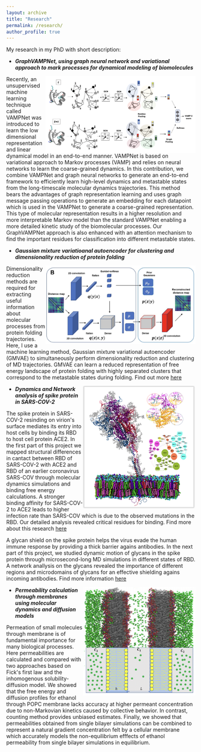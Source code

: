 ```yaml
---
layout: archive
title: "Research"
permalink: /research/
author_profile: true
---
```


My research in my PhD with short description:


- ***GraphVAMPNet, using graph neural network and variational approach to mark processes for dynamical modeling of biomolecules***
 
 <img align='right' width='400' src='../images/proj4.png'/> Recently, an unsupervised machine learning technique called VAMPNet was introduced to learn the low dimensional representation and linear dynamical model in an end-to-end manner. VAMPNet is based on variational approach to Markov processes (VAMP) and relies on neural networks to learn the coarse-grained dynamics. In this contribution, we combine VAMPNet and graph neural networks to generate an end-to-end framework to efficiently learn high-level dynamics and metastable states from the long-timescale molecular dynamics trajectories. This method bears the advantages of graph representation learning and uses graph message passing operations to generate an embedding for each datapoint which is used in the VAMPNet to generate a coarse-grained representation. This type of molecular representation results in a higher resolution and more interpretable Markov model than the standard VAMPNet enabling a more detailed kinetic study of the biomolecular processes. Our GraphVAMPNet approach is also enhanced with an attention mechanism to find the important residues for classification into different metastable states.

- ***Gaussian mixture variatioanal autoencoder for clustering and dimensionality reduction of protein folding***

<img align='right' width='400' src='../images/proj3.png'/> Dimensionality reduction methods are required for extracting useful information about molecular processes from protein folding trajectories. Here, I use a machine learning method, Gaussian mixture variational autoencoder (GMVAE) to simultaneously perform dimensionality reduction and clustering of MD trajectories. GMVAE can learn a reduced representation of free energy landscape of protein folding with highly separated clusters that correspond to the metastable states during folding. Find out more [here](https://aip.scitation.org/doi/pdf/10.1063/5.0069708)

 - <img align='right' width='300' src='../images/proj2.png'/>  ***Dynamics and Network analysis of spike protein in SARS-COV-2***

The spike protein in SARS-COV-2 resinding on virion's surface mediates its entry into host cells by binding its RBD to host cell protein ACE2. In the first part of this project we mapped structural differences in cantact between RBD of SARS-COV-2 with ACE2 and RBD of an earlier coronavirus SARS-COV through molecular dynamics simulations and binding free energy calculations. A stronger binding affinity for SARS-COV-2 to ACE2 leads to higher infection rate than SARS-COV which is due to the observed mutations in the RBD. Our detailed analysis revealed critical residues for binding. Find more about this research [here](https://scholar.google.com/citations?view_op=view_citation&hl=en&user=IUKI5m0AAAAJ&citation_for_view=IUKI5m0AAAAJ:2osOgNQ5qMEC)

A glycan shield on the spike protein helps the virus evade the human immune response by providing a thick barrier agains antibodies. In the next part of this project, we studied dynamic motion of glycans in the spike protein through microsecond-long MD simulations in different states of RBD. A network anallysis on the glycans revealed the importance of different regions and microdomains of glycans for an effective shielding agains incoming antibodies. Find more information [here](https://www.sciencedirect.com/science/article/pii/S0006349521002101)

- <img align='right' width='300' src='../images/proj1.png'/>  ***Permeability calculation through membranes using molecular dynamics and diffusion models***

Permeation of small molecules through membrane is of fundamental importance for many biological processes. Here permeabilities are calculated and compared with two approaches based on Fick's first law and the inhomogenous solubility-diffusion model. We showed that the free energy and diffusion profiles for ethanol through POPC membrane lacks accuracy at higher permeant concentration due to non-Markovian kinetics caused by collective behavior. In contrast, counting method provides unbiased estimates. Finally, we showed that permeabilities obtained from single bilayer simulations can be combined to represent a natural gradient concentration felt by a cellular membrane which accurately models the non-equilibrium efffects of ethanol permeability from single bilayer simulations in equilibrium. 









 
 
